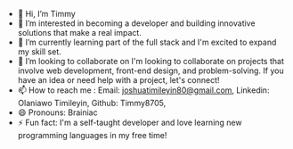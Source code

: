 - 👋 Hi, I’m Timmy
- 👀 I’m interested in becoming a developer and building innovative solutions that make a real impact.
- 🌱 I’m currently learning part of the full stack and I'm excited to expand my skill set.
- 💞️ I’m looking to collaborate on I'm looking to collaborate on projects that involve web development, front-end design, and problem-solving. If you have an idea or need help with a project, let's connect!
- 📫 How to reach me :
    Email: joshuatimileyin80@gmail.com,
    Linkedin: Olaniawo Timileyin,
    Github: Timmy8705, 
- 😄 Pronouns: Brainiac
- ⚡ Fun fact:  I'm a self-taught developer and love learning new programming languages in my free time!
<!---
Timmy8705/Timmy8705 is a ✨ special ✨ repository because its `README.md` (this file) appears on your GitHub profile.
You can click the Preview link to take a look at your changes.
--->
